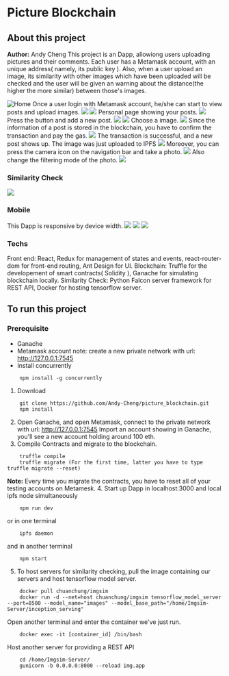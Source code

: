 # Picture Blockchain
## About this project
**Author:** Andy Cheng
This project is an Dapp, allowiong users uploading pictures and their comments. Each user has a Metamask account, with an unique address( namely, its public key ). Also, when a user upload an image, its similarity with other images which have been uploaded will be checked and the user will be given an warning about the distance(the higher the more similar) between those's images.

![](./pics/home1.png "Home")
Once a user login with Metamask account, he/she can start to view posts and upload images.
![](./pics/home2.png)
![](./pics/content.png)
Personal page showing your posts.
![](./pics/upload1.png)
Press the button and add a new post.
![](./pics/upload2.png)
![](./pics/upload3.png)
Choose a image.
![](./pics/upload4.png)
Since the information of a post is stored in the blockchain, you have to confirm the transaction and pay the gas.
![](./pics/upload5.png)
The transaction is successful, and a new post shows up. The image was just uploaded to IPFS
![](./pics/upload6.png)
Moreover, you can press the camera icon on the navigation bar and take a photo.
![](./pics/camera1.png)
Also change the filtering mode of the photo.
![](./pics/camera2.png)

### Similarity Check
![](./pics/similarity.png)

### Mobile
This Dapp is responsive by device width.
![](./pics/mobile1.png)
![](./pics/mobile2.png)
![](./pics/mobile3.png)

### Techs
Front end: React, Redux for management of states and events, react-router-dom for front-end routing, Ant Design for UI.
Blockchain: Truffle for the developement of smart contracts( Solidity ), Ganache for simulating blockchain locally.
Similarity Check: Python Falcon server framework for REST API, Docker for hosting tensorflow server.

## To run this project
### Prerequisite
- Ganache
- Metamask account
note: create a new private network with url: http://127.0.0.1:7545
- Install concurrently 
```
    npm install -g concurrently 
```

1. Download
```
    git clone https://github.com/Andy-Cheng/picture_blockchain.git
    npm install
```
2. Open Ganache, and open Metamask, connect to the private network with url: http://127.0.0.1:7545 Import an account showing in Ganache, you'll see a new account holding around 100 eth.
3. Compile Contracts and migrate to the blockchain.
``` 
    truffle compile 
    truffle migrate (For the first time, latter you have to type truffle migrate --reset)
```
**Note:** Every time you migrate the contracts, you have to reset all of your testing accounts on Metamesk.
4. Start up Dapp in localhost:3000 and local ipfs node simultaneously
```
    npm run dev 
```
or in one terminal
```
    ipfs daemon
```
and in another terminal
```
    npm start
```
5. To host servers for similarity checking, pull the image containing our servers and host tensorflow model server.
```
    docker pull chuanchung/imgsim
    docker run -d --net=host chuanchung/imgsim tensorflow_model_server --port=8500 --model_name="images" --model_base_path="/home/Imgsim-Server/inception_serving" 
```
Open another terminal and enter the container we've just run.
```
    docker exec -it [container_id] /bin/bash
``` 
Host another server for providing a REST API
```
    cd /home/Imgsim-Server/
    gunicorn -b 0.0.0.0:8000 --reload img.app
```
